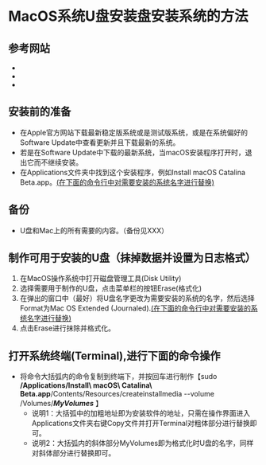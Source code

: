 # MacOS系统U盘安装盘安装系统的方法
## 参考网站
  *
  *
  *
## 安装前的准备
  * 在Apple官方网站下载最新稳定版系统或是测试版系统，或是在系统偏好的Software Update中查看更新并且下载最新的系统。
  * 若是在Software Update中下载的最新系统，当macOS安装程序打开时，退出它而不继续安装。
  * 在Applications文件夹中找到这个安装程序，例如Install macOS Catalina Beta.app。[(在下面的命令行中对需要安装的系统名字进行替换)](#打开系统终端(Terminal),进行下面的命令操作)
## 备份
  * U盘和Mac上的所有需要的内容。（备份见XXX）
## 制作可用于安装的U盘（抹掉数据并设置为日志格式）
  1. 在MacOS操作系统中打开磁盘管理工具(Disk Utility)
  2. 选择需要用于制作的U盘，点击菜单栏的按钮Erase(格式化)
  3. 在弹出的窗口中（最好）将U盘名字更改为需要安装的系统的名字，然后选择Format为Mac OS Extended (Journaled).[(在下面的命令行中对需要安装的系统名字进行替换)](#打开系统终端(Terminal),进行下面的命令操作)
  4. 点击Erase进行抹除并格式化。
## 打开系统终端(Terminal),进行下面的命令操作
  * 将命令大括弧内的命令复制到终端下，并按回车进行制作【sudo **/Applications/Install\ macOS\ Catalina\ Beta.app**/Contents/Resources/createinstallmedia --volume /Volumes/***MyVolumes***
】
    * 说明1：大括弧中的加粗地址即为安装软件的地址，只需在操作界面进入Applications文件夹右键Copy文件并打开Terminal对粗体部分进行替换即可。
    * 说明2：大括弧内的斜体部分MyVolumes即为格式化时U盘的名字，同样对斜体部分进行替换即可。
